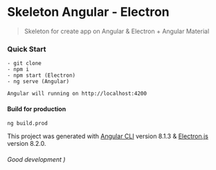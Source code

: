 # Skeleton Angular - Electron

> Skeleton for create app on Angular & Electron + Angular Material

### Quick Start

```
- git clone
- npm i
- npm start (Electron)
- ng serve (Angular)

Angular will running on http://localhost:4200
```

#### Build for production 
```
ng build.prod 
```

This project was generated with 
[Angular CLI](https://github.com/angular/angular-cli) version 8.1.3 &
[Electron.js](https://github.com/electron) version 8.2.0.

###### Good development )
